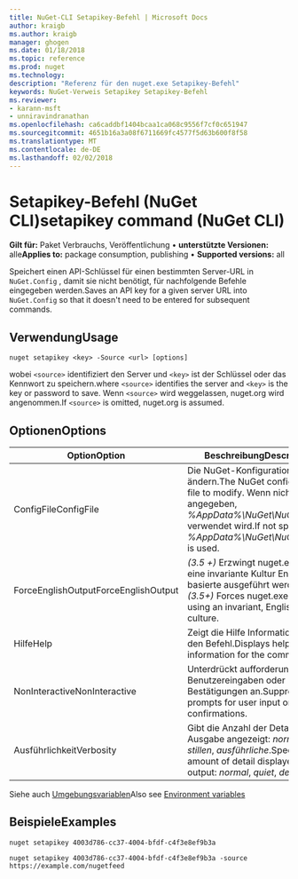 ```yaml
---
title: NuGet-CLI Setapikey-Befehl | Microsoft Docs
author: kraigb
ms.author: kraigb
manager: ghogen
ms.date: 01/18/2018
ms.topic: reference
ms.prod: nuget
ms.technology: 
description: "Referenz für den nuget.exe Setapikey-Befehl"
keywords: NuGet-Verweis Setapikey Setapikey-Befehl
ms.reviewer:
- karann-msft
- unniravindranathan
ms.openlocfilehash: ca6caddbf1404bcaa1ca068c9556f7cf0c651947
ms.sourcegitcommit: 4651b16a3a08f6711669fc4577f5d63b600f8f58
ms.translationtype: MT
ms.contentlocale: de-DE
ms.lasthandoff: 02/02/2018
---
```

# <a name="setapikey-command-nuget-cli"></a><span data-ttu-id="0c587-104">Setapikey-Befehl (NuGet CLI)</span><span class="sxs-lookup"><span data-stu-id="0c587-104">setapikey command (NuGet CLI)</span></span>

<span data-ttu-id="0c587-105">**Gilt für:** Paket Verbrauchs, Veröffentlichung &bullet; **unterstützte Versionen:** alle</span><span class="sxs-lookup"><span data-stu-id="0c587-105">**Applies to:** package consumption, publishing &bullet; **Supported versions:** all</span></span>

<span data-ttu-id="0c587-106">Speichert einen API-Schlüssel für einen bestimmten Server-URL in `NuGet.Config` , damit sie nicht benötigt, für nachfolgende Befehle eingegeben werden.</span><span class="sxs-lookup"><span data-stu-id="0c587-106">Saves an API key for a given server URL into `NuGet.Config` so that it doesn't need to be entered for subsequent commands.</span></span>

## <a name="usage"></a><span data-ttu-id="0c587-107">Verwendung</span><span class="sxs-lookup"><span data-stu-id="0c587-107">Usage</span></span>

```cli
nuget setapikey <key> -Source <url> [options]
```

<span data-ttu-id="0c587-108">wobei `<source>` identifiziert den Server und `<key>` ist der Schlüssel oder das Kennwort zu speichern.</span><span class="sxs-lookup"><span data-stu-id="0c587-108">where `<source>` identifies the server and `<key>` is the key or password to save.</span></span> <span data-ttu-id="0c587-109">Wenn `<source>` wird weggelassen, nuget.org wird angenommen.</span><span class="sxs-lookup"><span data-stu-id="0c587-109">If `<source>` is omitted, nuget.org is assumed.</span></span>

## <a name="options"></a><span data-ttu-id="0c587-110">Optionen</span><span class="sxs-lookup"><span data-stu-id="0c587-110">Options</span></span>

| <span data-ttu-id="0c587-111">Option</span><span class="sxs-lookup"><span data-stu-id="0c587-111">Option</span></span> | <span data-ttu-id="0c587-112">Beschreibung</span><span class="sxs-lookup"><span data-stu-id="0c587-112">Description</span></span> |
| --- | --- |
| <span data-ttu-id="0c587-113">ConfigFile</span><span class="sxs-lookup"><span data-stu-id="0c587-113">ConfigFile</span></span> | <span data-ttu-id="0c587-114">Die NuGet-Konfigurationsdatei zu ändern.</span><span class="sxs-lookup"><span data-stu-id="0c587-114">The NuGet configuration file to modify.</span></span> <span data-ttu-id="0c587-115">Wenn nicht angegeben, *%AppData%\NuGet\NuGet.Config* verwendet wird.</span><span class="sxs-lookup"><span data-stu-id="0c587-115">If not specified, *%AppData%\NuGet\NuGet.Config* is used.</span></span> |
| <span data-ttu-id="0c587-116">ForceEnglishOutput</span><span class="sxs-lookup"><span data-stu-id="0c587-116">ForceEnglishOutput</span></span> | <span data-ttu-id="0c587-117">*(3.5 +)*  Erzwingt nuget.exe über eine invariante Kultur Englisch-basierte ausgeführt werden.</span><span class="sxs-lookup"><span data-stu-id="0c587-117">*(3.5+)* Forces nuget.exe to run using an invariant, English-based culture.</span></span> |
| <span data-ttu-id="0c587-118">Hilfe</span><span class="sxs-lookup"><span data-stu-id="0c587-118">Help</span></span> | <span data-ttu-id="0c587-119">Zeigt die Hilfe Informationen für den Befehl.</span><span class="sxs-lookup"><span data-stu-id="0c587-119">Displays help information for the command.</span></span> |
| <span data-ttu-id="0c587-120">NonInteractive</span><span class="sxs-lookup"><span data-stu-id="0c587-120">NonInteractive</span></span> | <span data-ttu-id="0c587-121">Unterdrückt aufforderungen für Benutzereingaben oder Bestätigungen an.</span><span class="sxs-lookup"><span data-stu-id="0c587-121">Suppresses prompts for user input or confirmations.</span></span> |
| <span data-ttu-id="0c587-122">Ausführlichkeit</span><span class="sxs-lookup"><span data-stu-id="0c587-122">Verbosity</span></span> | <span data-ttu-id="0c587-123">Gibt die Anzahl der Details in der Ausgabe angezeigt: *normalen*, *stillen*, *ausführliche*.</span><span class="sxs-lookup"><span data-stu-id="0c587-123">Specifies the amount of detail displayed in the output: *normal*, *quiet*, *detailed*.</span></span> |

<span data-ttu-id="0c587-124">Siehe auch [Umgebungsvariablen](cli-ref-environment-variables.md)</span><span class="sxs-lookup"><span data-stu-id="0c587-124">Also see [Environment variables](cli-ref-environment-variables.md)</span></span>

## <a name="examples"></a><span data-ttu-id="0c587-125">Beispiele</span><span class="sxs-lookup"><span data-stu-id="0c587-125">Examples</span></span>

```cli
nuget setapikey 4003d786-cc37-4004-bfdf-c4f3e8ef9b3a

nuget setapikey 4003d786-cc37-4004-bfdf-c4f3e8ef9b3a -source https://example.com/nugetfeed
```
